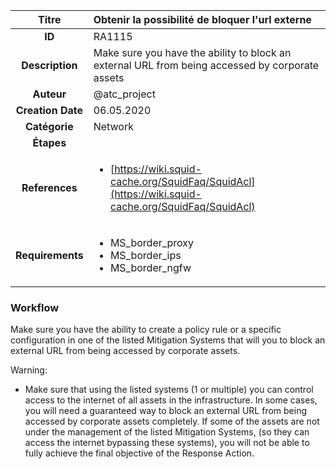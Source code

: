 | Titre                       | Obtenir la possibilité de bloquer l'url externe         |
|:---------------------------:|:--------------------|
| **ID**                      | RA1115            |
| **Description**             | Make sure you have the ability to block an external URL from being accessed by corporate assets   |
| **Auteur**                  | @atc_project        |
| **Creation Date**           | 06.05.2020 |
| **Catégorie**                | Network      |
| **Étapes**                   || 
| **References** |<ul><li>[https://wiki.squid-cache.org/SquidFaq/SquidAcl](https://wiki.squid-cache.org/SquidFaq/SquidAcl)</li></ul>|
| **Requirements** |<ul><li>MS_border_proxy</li><li>MS_border_ips</li><li>MS_border_ngfw</li></ul>|

### Workflow

Make sure you have the ability to create a policy rule or a specific configuration in one of the listed Mitigation Systems that will you to block an external URL from being accessed by corporate assets.  

Warning:  

- Make sure that using the listed systems (1 or multiple) you can control access to the internet of all assets in the infrastructure. In some cases, you will need a guaranteed way to block an external URL from being accessed by corporate assets completely. If some of the assets are not under the management of the listed Mitigation Systems, (so they can access the internet bypassing these systems), you will not be able to fully achieve the final objective of the Response Action.  
